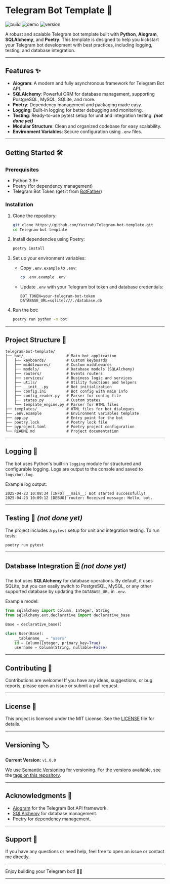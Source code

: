 # Telegram Bot Template 🚀

![build](https://img.shields.io/badge/build-passing-orange)
![demo](https://img.shields.io/badge/demo-ready-green)
![version](https://img.shields.io/badge/version-1.0.2-blue)


A robust and scalable Telegram bot template built with **Python**, **Aiogram**, **SQLAlchemy**, and **Poetry**. This template is designed to help you kickstart your Telegram bot development with best practices, including logging, testing, and database integration.

---

## Features ✨

- **Aiogram**: A modern and fully asynchronous framework for Telegram Bot API.
- **SQLAlchemy**: Powerful ORM for database management, supporting PostgreSQL, MySQL, SQLite, and more.
- **Poetry**: Dependency management and packaging made easy.
- **Logging**: Built-in logging for better debugging and monitoring.
- **Testing**: Ready-to-use pytest setup for unit and integration testing. **_(not done yet)_**
- **Modular Structure**: Clean and organized codebase for easy scalability.
- **Environment Variables**: Secure configuration using `.env` files.

---

## Getting Started 🛠️

### Prerequisites

- Python 3.9+
- Poetry (for dependency management)
- Telegram Bot Token (get it from [BotFather](https://core.telegram.org/bots#botfather))

### Installation

1. Clone the repository:
   ```bash
   git clone https://github.com/Yastrah/Telegram-bot-template.git
   cd Telegram-bot-template
   ```

2. Install dependencies using Poetry:
   ```bash
   poetry install
   ```

3. Set up your environment variables:
   - Copy `.env.example` to `.env`:
     ```bash
     cp .env.example .env
     ```
   - Update `.env` with your Telegram bot token and database credentials:
     ```env
     BOT_TOKEN=your-telegram-bot-token
     DATABASE_URL=sqlite:///./database.db
     ```

4. Run the bot:
   ```bash
   poetry run python -m bot
   ```

---

## Project Structure 📂

```
telegram-bot-template/
├── bot/                   # Main bot application
│   ├── keyboards/         # Custom keyboards
│   ├── middlewares/       # Custom middlewares
│   ├── models/            # Database models (SQLAlchemy)
│   ├── routers/           # Events routers
│   ├── services/          # Business logic and services
│   ├── utils/             # Utility functions and helpers
│   ├── __init__.py        # Bot initialization
│   ├── config.ini         # Bot config with main info
│   ├── config_reader.py   # Parser for config file
│   ├── states.py          # Custom states
│   └── template_engine.py # Parser for HTML files
├── templates/             # HTML files for bot dialogues
├── .env.example           # Environment variables template
├── app.py                 # Entry point for the bot
├── poetry.lock            # Poetry lock file
├── pyproject.toml         # Poetry project configuration
└── README.md              # Project documentation
```

---

## Logging 📝

The bot uses Python's built-in `logging` module for structured and configurable logging. Logs are output to the console and saved to `logs/bot.log`.

Example log output:
```
2025-04-23 10:08:34 [INFO] __main__: Bot started successfully!
2025-04-23 10:09:12 [DEBUG] router: Received message: Hello, bot.
```

---

## Testing 🧪 **_(not done yet)_**

The project includes a `pytest` setup for unit and integration testing. To run tests:

```bash
poetry run pytest
```

---

## Database Integration 🗄️ **_(not done yet)_**

The bot uses **SQLAlchemy** for database operations. By default, it uses SQLite, but you can easily switch to PostgreSQL, MySQL, or any other supported database by updating the `DATABASE_URL` in `.env`.

Example model:
```python
from sqlalchemy import Column, Integer, String
from sqlalchemy.ext.declarative import declarative_base

Base = declarative_base()

class User(Base):
    __tablename__ = "users"
    id = Column(Integer, primary_key=True)
    username = Column(String, nullable=False)
```

---

## Contributing 🤝

Contributions are welcome! If you have any ideas, suggestions, or bug reports, please open an issue or submit a pull request.

---

## License 📜

This project is licensed under the MIT License. See the [LICENSE](LICENSE) file for details.

---

## Versioning 🏷️

**Current Version:** `v1.0.0`

We use [Semantic Versioning](https://semver.org/) for versioning. For the versions available, see the [tags on this repository](https://github.com/your-username/telegram-bot-template/tags).

---

## Acknowledgments 🙏

- [Aiogram](https://docs.aiogram.dev/) for the Telegram Bot API framework.
- [SQLAlchemy](https://www.sqlalchemy.org/) for database management.
- [Poetry](https://python-poetry.org/) for dependency management.

---

## Support 💬

If you have any questions or need help, feel free to open an issue or contact me directly.

---

Enjoy building your Telegram bot! 🤖✨

---
